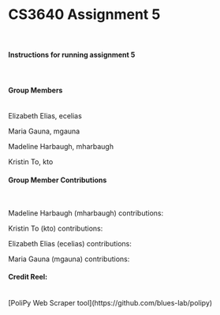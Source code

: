 <h1><strong>CS3640 Assignment 5</strong></h1> <br>
<h4><strong>Instructions for running assignment 5</strong></h4> <br>


<h4><strong>Group Members</strong></h4><br>
 Elizabeth Elias, ecelias <br>

 Maria Gauna, mgauna <br>

 Madeline Harbaugh, mharbaugh <br>

 Kristin To, kto <br>


<h4><strong>Group Member Contributions</strong></h4><br>

Madeline Harbaugh (mharbaugh) contributions:<br>


Kristin To (kto) contributions:<br>


Elizabeth Elias (ecelias) contributions:<br>


Maria Gauna (mgauna) contributions:<br>




<h4><strong>Credit Reel:</strong></h4> <br>
[PoliPy Web Scraper tool](https://github.com/blues-lab/polipy)